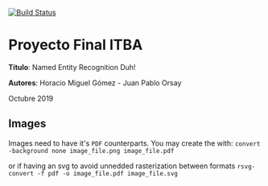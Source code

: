[![Build Status](https://travis-ci.org/qcho/nerd-pf.svg?branch=master)](https://travis-ci.org/qcho/nerd-pf)

# Proyecto Final **ITBA**

**Título**: Named Entity Recognition Duh!

**Autores**: Horacio Miguel Gómez - Juan Pablo Orsay

Octubre 2019
## Images
Images need to have it's `PDF` counterparts. You may create the with:
`convert -background none image_file.png image_file.pdf`

or if having an svg to avoid unnedded rasterization between formats
`rsvg-convert -f pdf -o image_file.pdf image_file.svg`

